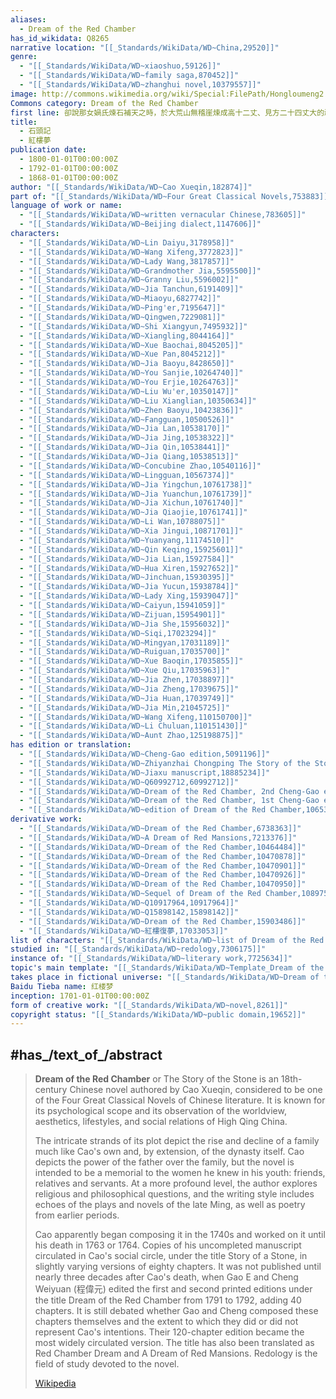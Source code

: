 ```yaml
---
aliases:
  - Dream of the Red Chamber
has_id_wikidata: Q8265
narrative location: "[[_Standards/WikiData/WD~China,29520]]"
genre:
  - "[[_Standards/WikiData/WD~xiaoshuo,59126]]"
  - "[[_Standards/WikiData/WD~family saga,870452]]"
  - "[[_Standards/WikiData/WD~zhanghui novel,10379557]]"
image: http://commons.wikimedia.org/wiki/Special:FilePath/Hongloumeng2.jpg
Commons category: Dream of the Red Chamber
first line: 卻說那女媧氏煉石補天之時，於大荒山無稽崖煉成高十二丈、見方二十四丈大的頑石三萬六千五百零一塊。那媧皇只用了三萬六千五百塊，單單剩下一塊未用，棄在青埂峰下。誰知此石自經鍛煉之後，靈性已通，自去自來，可大可小。因見眾石俱得補天，獨自己無才，不得入選，遂自怨自愧，日夜悲哀。
title:
  - 石頭記
  - 紅樓夢
publication date:
  - 1800-01-01T00:00:00Z
  - 1792-01-01T00:00:00Z
  - 1868-01-01T00:00:00Z
author: "[[_Standards/WikiData/WD~Cao Xueqin,182874]]"
part of: "[[_Standards/WikiData/WD~Four Great Classical Novels,753883]]"
language of work or name:
  - "[[_Standards/WikiData/WD~written vernacular Chinese,783605]]"
  - "[[_Standards/WikiData/WD~Beijing dialect,1147606]]"
characters:
  - "[[_Standards/WikiData/WD~Lin Daiyu,3178958]]"
  - "[[_Standards/WikiData/WD~Wang Xifeng,3772823]]"
  - "[[_Standards/WikiData/WD~Lady Wang,3817857]]"
  - "[[_Standards/WikiData/WD~Grandmother Jia,5595500]]"
  - "[[_Standards/WikiData/WD~Granny Liu,5596002]]"
  - "[[_Standards/WikiData/WD~Jia Tanchun,6191409]]"
  - "[[_Standards/WikiData/WD~Miaoyu,6827742]]"
  - "[[_Standards/WikiData/WD~Ping'er,7195647]]"
  - "[[_Standards/WikiData/WD~Qingwen,7229081]]"
  - "[[_Standards/WikiData/WD~Shi Xiangyun,7495932]]"
  - "[[_Standards/WikiData/WD~Xiangling,8044164]]"
  - "[[_Standards/WikiData/WD~Xue Baochai,8045205]]"
  - "[[_Standards/WikiData/WD~Xue Pan,8045212]]"
  - "[[_Standards/WikiData/WD~Jia Baoyu,8428650]]"
  - "[[_Standards/WikiData/WD~You Sanjie,10264740]]"
  - "[[_Standards/WikiData/WD~You Erjie,10264763]]"
  - "[[_Standards/WikiData/WD~Liu Wu'er,10350147]]"
  - "[[_Standards/WikiData/WD~Liu Xianglian,10350634]]"
  - "[[_Standards/WikiData/WD~Zhen Baoyu,10423836]]"
  - "[[_Standards/WikiData/WD~Fangguan,10500526]]"
  - "[[_Standards/WikiData/WD~Jia Lan,10538170]]"
  - "[[_Standards/WikiData/WD~Jia Jing,10538322]]"
  - "[[_Standards/WikiData/WD~Jia Qin,10538441]]"
  - "[[_Standards/WikiData/WD~Jia Qiang,10538513]]"
  - "[[_Standards/WikiData/WD~Concubine Zhao,10540116]]"
  - "[[_Standards/WikiData/WD~Lingguan,10567374]]"
  - "[[_Standards/WikiData/WD~Jia Yingchun,10761738]]"
  - "[[_Standards/WikiData/WD~Jia Yuanchun,10761739]]"
  - "[[_Standards/WikiData/WD~Jia Xichun,10761740]]"
  - "[[_Standards/WikiData/WD~Jia Qiaojie,10761741]]"
  - "[[_Standards/WikiData/WD~Li Wan,10788075]]"
  - "[[_Standards/WikiData/WD~Xia Jingui,10871701]]"
  - "[[_Standards/WikiData/WD~Yuanyang,11174510]]"
  - "[[_Standards/WikiData/WD~Qin Keqing,15925601]]"
  - "[[_Standards/WikiData/WD~Jia Lian,15927584]]"
  - "[[_Standards/WikiData/WD~Hua Xiren,15927652]]"
  - "[[_Standards/WikiData/WD~Jinchuan,15930395]]"
  - "[[_Standards/WikiData/WD~Jia Yucun,15938784]]"
  - "[[_Standards/WikiData/WD~Lady Xing,15939047]]"
  - "[[_Standards/WikiData/WD~Caiyun,15941059]]"
  - "[[_Standards/WikiData/WD~Zijuan,15954901]]"
  - "[[_Standards/WikiData/WD~Jia She,15956032]]"
  - "[[_Standards/WikiData/WD~Siqi,17023294]]"
  - "[[_Standards/WikiData/WD~Mingyan,17031189]]"
  - "[[_Standards/WikiData/WD~Ruiguan,17035700]]"
  - "[[_Standards/WikiData/WD~Xue Baoqin,17035855]]"
  - "[[_Standards/WikiData/WD~Xue Qiu,17035963]]"
  - "[[_Standards/WikiData/WD~Jia Zhen,17038897]]"
  - "[[_Standards/WikiData/WD~Jia Zheng,17039675]]"
  - "[[_Standards/WikiData/WD~Jia Huan,17039749]]"
  - "[[_Standards/WikiData/WD~Jia Min,21045725]]"
  - "[[_Standards/WikiData/WD~Wang Xifeng,110150700]]"
  - "[[_Standards/WikiData/WD~Li Chuluan,110151430]]"
  - "[[_Standards/WikiData/WD~Aunt Zhao,125198875]]"
has edition or translation:
  - "[[_Standards/WikiData/WD~Cheng-Gao edition,5091196]]"
  - "[[_Standards/WikiData/WD~Zhiyanzhai Chongping The Story of the Stone,18744387]]"
  - "[[_Standards/WikiData/WD~Jiaxu manuscript,18885234]]"
  - "[[_Standards/WikiData/WD~Q60992712,60992712]]"
  - "[[_Standards/WikiData/WD~Dream of the Red Chamber, 2nd Cheng-Gao edition,104943967]]"
  - "[[_Standards/WikiData/WD~Dream of the Red Chamber, 1st Cheng-Gao edition,104943992]]"
  - "[[_Standards/WikiData/WD~edition of Dream of the Red Chamber,106530803]]"
derivative work:
  - "[[_Standards/WikiData/WD~Dream of the Red Chamber,6738363]]"
  - "[[_Standards/WikiData/WD~A Dream of Red Mansions,7213376]]"
  - "[[_Standards/WikiData/WD~Dream of the Red Chamber,10464484]]"
  - "[[_Standards/WikiData/WD~Dream of the Red Chamber,10470878]]"
  - "[[_Standards/WikiData/WD~Dream of the Red Chamber,10470901]]"
  - "[[_Standards/WikiData/WD~Dream of the Red Chamber,10470926]]"
  - "[[_Standards/WikiData/WD~Dream of the Red Chamber,10470950]]"
  - "[[_Standards/WikiData/WD~Sequel of Dream of the Red Chamber,10897525]]"
  - "[[_Standards/WikiData/WD~Q10917964,10917964]]"
  - "[[_Standards/WikiData/WD~Q15898142,15898142]]"
  - "[[_Standards/WikiData/WD~Dream of the Red Chamber,15903486]]"
  - "[[_Standards/WikiData/WD~紅樓復夢,17033053]]"
list of characters: "[[_Standards/WikiData/WD~list of Dream of the Red Chamber characters,7213367]]"
studied in: "[[_Standards/WikiData/WD~redology,7306175]]"
instance of: "[[_Standards/WikiData/WD~literary work,7725634]]"
topic's main template: "[[_Standards/WikiData/WD~Template_Dream of the Red Chamber,10953908]]"
takes place in fictional universe: "[[_Standards/WikiData/WD~Dream of the Red Chamber universe,42184554]]"
Baidu Tieba name: 红楼梦
inception: 1701-01-01T00:00:00Z
form of creative work: "[[_Standards/WikiData/WD~novel,8261]]"
copyright status: "[[_Standards/WikiData/WD~public domain,19652]]"
---
```



## #has_/text_of_/abstract 

> **Dream of the Red Chamber** or The Story of the Stone is an 18th-century Chinese novel authored by Cao Xueqin, considered to be one of the Four Great Classical Novels of Chinese literature. It is known for its psychological scope and its observation of the worldview, aesthetics, lifestyles, and social relations of High Qing China.
>
> The intricate strands of its plot depict the rise and decline of a family much like Cao's own and, by extension, of the dynasty itself. Cao depicts the power of the father over the family, but the novel is intended to be a memorial to the women he knew in his youth: friends, relatives and servants. At a more profound level, the author explores religious and philosophical questions, and the writing style includes echoes of the plays and novels of the late Ming, as well as poetry from earlier periods.
>
> Cao apparently began composing it in the 1740s and worked on it until his death in 1763 or 1764. Copies of his uncompleted manuscript circulated in Cao's social circle, under the title Story of a Stone, in slightly varying versions of eighty chapters. It was not published until nearly three decades after Cao's death, when Gao E and Cheng Weiyuan (程偉元) edited the first and second printed editions under the title Dream of the Red Chamber from 1791 to 1792, adding 40 chapters. It is still debated whether Gao and Cheng composed these chapters themselves and the extent to which they did or did not represent Cao's intentions. Their 120-chapter edition became the most widely circulated version. The title has also been translated as Red Chamber Dream and A Dream of Red Mansions. Redology is the field of study devoted to the novel.
>
> [Wikipedia](https://en.wikipedia.org/wiki/Dream%20of%20the%20Red%20Chamber) 

